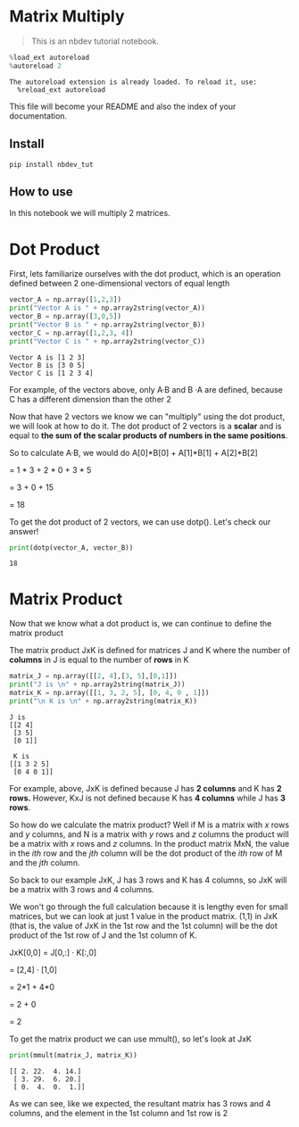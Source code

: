 # Matrix Multiply
> This is an nbdev tutorial notebook.


```python
%load_ext autoreload
%autoreload 2
```

    The autoreload extension is already loaded. To reload it, use:
      %reload_ext autoreload


This file will become your README and also the index of your documentation.

## Install

`pip install nbdev_tut`

## How to use

In this notebook we will multiply 2 matrices.

# Dot Product

First, lets familiarize ourselves with the dot product, which is an operation defined between 2 one-dimensional vectors of equal length

```python
vector_A = np.array([1,2,3])
print("Vector A is " + np.array2string(vector_A))
vector_B = np.array([3,0,5])
print("Vector B is " + np.array2string(vector_B))
vector_C = np.array([1,2,3, 4])
print("Vector C is " + np.array2string(vector_C))
```

    Vector A is [1 2 3]
    Vector B is [3 0 5]
    Vector C is [1 2 3 4]


For example, of the vectors above, only A·B and B ·A are defined, because C has a different dimension than the other 2

Now that have 2 vectors we know we can "multiply" using the dot product, we will look at how to do it. The dot product of 2 vectors is a **scalar** and is equal to **the sum of the scalar products of numbers in the same positions**.

So to calculate A·B, we would do A[0]\*B[0] + A[1]\*B[1] + A[2]\*B[2]

= 1 \* 3 + 2 \* 0 + 3 \* 5 

= 3 + 0 + 15

= 18

To get the dot product of 2 vectors, we can use dotp(). Let's check our answer!

```python
print(dotp(vector_A, vector_B))
```

    18


# Matrix Product

Now that we know what a dot product is, we can continue to define the matrix product

The matrix product JxK is defined for matrices J and K where the number of **columns** in J is equal to the number of **rows** in K

```python
matrix_J = np.array([[2, 4],[3, 5],[0,1]])
print("J is \n" + np.array2string(matrix_J))
matrix_K = np.array([[1, 3, 2, 5], [0, 4, 0 , 1]])
print("\n K is \n" + np.array2string(matrix_K))
```

    J is 
    [[2 4]
     [3 5]
     [0 1]]
    
     K is 
    [[1 3 2 5]
     [0 4 0 1]]


For example, above, JxK is defined because J has **2 columns** and K has **2 rows.** However, KxJ is not defined because K has **4 columns** while J has **3 rows**.

So how do we calculate the matrix product? Well if M is a matrix with *x* rows and *y* columns, and N is a matrix with *y* rows and *z* columns the product will be a matrix with *x* rows and *z* columns. In the product matrix MxN, the value in the *ith* row and the *jth* column will be the dot product of the *ith* row of M and the *jth* column.

So back to our example JxK, J has 3 rows and K has 4 columns, so JxK will be a matrix with 3 rows and 4 columns.

We won't go through the full calculation because it is lengthy even for small matrices, but we can look at just 1 value in the product matrix. (1,1) in JxK (that is, the value of JxK in the 1st row and the 1st column) will be the dot product of the 1st row of J and the 1st column of K.

JxK[0,0] = J[0,:] · K[:,0]

= [2,4] · [1,0]

= 2\*1 + 4\*0

= 2 + 0

= 2

To get the matrix product we can use mmult(), so let's look at JxK

```python
print(mmult(matrix_J, matrix_K))
```

    [[ 2. 22.  4. 14.]
     [ 3. 29.  6. 20.]
     [ 0.  4.  0.  1.]]


As we can see, like we expected, the resultant matrix has 3 rows and 4 columns, and the element in the 1st column and 1st row is 2
